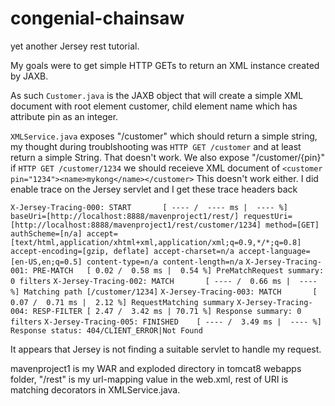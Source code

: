 # congenial-chainsaw
yet another Jersey rest tutorial.

My goals were to get simple HTTP GETs to return an XML instance created by JAXB.

As such `Customer.java` is the JAXB object that will create a simple XML document with root element customer, child element name which has attribute pin as an integer.

`XMLService.java` exposes "/customer" which should return a simple string, my thought during troublshooting was `HTTP GET /customer` and at least return a simple String. That doesn't work. We also expose "/customer/{pin}" if `HTTP GET /customer/1234` we should receieve XML document of
`<customer pin="1234"><name>mykong</name></customer>`
This doesn't work either. I did enable trace on the Jersey servlet and I get these trace headers back


`X-Jersey-Tracing-000: START       [ ---- /  ---- ms |  ---- %] baseUri=[http://localhost:8888/mavenproject1/rest/] requestUri=[http://localhost:8888/mavenproject1/rest/customer/1234] method=[GET] authScheme=[n/a] accept=[text/html,application/xhtml+xml,application/xml;q=0.9,*/*;q=0.8] accept-encoding=[gzip, deflate] accept-charset=n/a accept-language=[en-US,en;q=0.5] content-type=n/a content-length=n/a`
`X-Jersey-Tracing-001: PRE-MATCH   [ 0.02 /  0.58 ms |  0.54 %] PreMatchRequest summary: 0 filters`
`X-Jersey-Tracing-002: MATCH       [ ---- /  0.66 ms |  ---- %] Matching path [/customer/1234]`
`X-Jersey-Tracing-003: MATCH       [ 0.07 /  0.71 ms |  2.12 %] RequestMatching summary`
`X-Jersey-Tracing-004: RESP-FILTER [ 2.47 /  3.42 ms | 70.71 %] Response summary: 0 filters`
`X-Jersey-Tracing-005: FINISHED    [ ---- /  3.49 ms |  ---- %] Response status: 404/CLIENT_ERROR|Not Found`

It appears that Jersey is not finding a suitable servlet to handle my request.

mavenproject1 is my WAR and exploded directory in tomcat8 webapps folder, "/rest" is my url-mapping value in the web.xml, rest of URI is matching decorators in XMLService.java.
